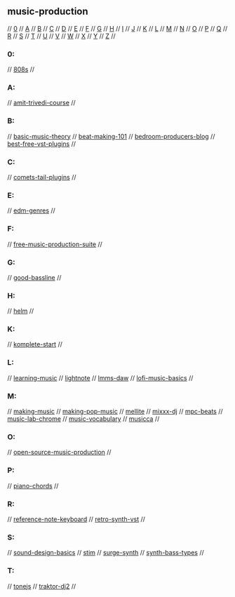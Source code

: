 ## music-production

// [0](#0) // [A](#a) // [B](#b) // [C](#c) // [D](#d) // [E](#e) // [F](#f) // [G](#g)
// [H](#h) // [I](#i) // [J](#j) // [K](#k) // [L](#l) // [M](#m) // [N](#n) // [O](#o)
// [P](#p) // [Q](#q) // [R](#r) // [S](#s) // [T](#t) // [U](#u) // [V](#v) // [W](#w)
// [X](#x) // [Y](#y) // [Z](#z) //

### 0:
// [808s](https://drive.google.com/drive/u/0/folders/1f2IawSo7c3_bSg-4m3xzq7ZnIf5f4sSe)
//

### A:
// [amit-trivedi-course](https://frontrow.co.in/course/learn-music-composition?utm_source=google&utm_medium=cpc&utm_campaign=13061896729&utm_content=124966504729&utm_term=&gclid=Cj0KCQjwh_eFBhDZARIsALHjIKfZ3ddgypg3MO9ZWpb5WMfE43WK_w12mW3GWKe3O6_fHUtfWk9oLIkaAoEQEALw_wcB)
//

### B:
// [basic-music-theory](https://www.basicmusictheory.com/index.php)
// [beat-making-101](https://www.izotope.com/en/learn/beat-making-101-how-to-make-a-beat.html)
// [bedroom-producers-blog](https://bedroomproducersblog.com/)
// [best-free-vst-plugins](https://blog.landr.com/best-free-vst-plugins/)
//

### C:
// [comets-tail-plugins](https://heckscaper.com/plugins/)
//

### E:
// [edm-genres](https://edmworldmagazine.com/the-history-and-genres-of-edm-guide/)
//

### F:
// [free-music-production-suite](https://bedroomproducersblog.com/2020/06/17/free-beat-making-software/)
//

### G:
// [good-bassline](https://www.wikihow.com/Compose-a-Good-Bassline)
//

### H:
// [helm](https://tytel.org/helm/)
//

### K:
// [komplete-start](https://www.native-instruments.com/en/products/komplete/bundles/komplete-start/) 
//

### L:
// [learning-music](https://learningmusic.ableton.com/)
// [lightnote](https://www.lightnote.co)
// [lmms-daw](https://lmms.io)
// [lofi-music-basics](https://blog.landr.com/lofi/)
//

### M:
// [making-music](https://making-music.com/)
// [making-pop-music](https://www.makepopmusic.com/)
// [mellite](https://www.sciss.de/mellite/)
// [mixxx-dj](https://mixxx.org)
// [mpc-beats](https://www.akaipro.com/mpc-beats)
// [music-lab-chrome](https://musiclab.chromeexperiments.com/)
// [music-vocabulary](http://www.musictheoryforparents.com/vocabulary.html)
// [musicca](https://www.musicca.com/)
//

### O:
// [open-source-music-production](https://www.tecmint.com/free-music-creation-or-audio-editing-softwares-for-linux/)
//

### P:
// [piano-chords](https://www.pianochord.org/)
//

### R:
// [reference-note-keyboard](https://philfrei.itch.io/reference-note-keyboard)
// [retro-synth-vst](https://bedroomproducersblog.com/2020/10/30/free-retro-synth/)
//

### S:
// [sound-design-basics](https://medium.com/@kusekiakorame/basics-of-synthesis-and-sound-design-a-beginners-guide-9c3d0314c6d5)
// [stim](https://www.stim.se/en)
// [surge-synth](https://surge-synthesizer.github.io/)
// [synth-bass-types](https://blog.landr.com/synth-bass/)
//

### T:
// [tonejs](https://github.com/Tonejs)
// [traktor-dj2](https://www.native-instruments.com/en/products/traktor/dj-software/traktor-dj-2/)
//


